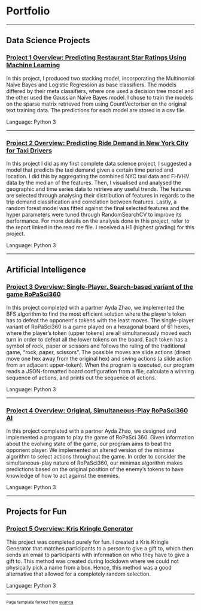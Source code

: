 # Portfolio

---
## Data Science Projects

### [Project 1 Overview: Predicting Restaurant Star Ratings Using Machine Learning](https://github.com/shelrx/shelrx_predictingstarratings)

In this project, I produced two stacking model, incorporating the Multinomial Naïve Bayes and Logistic Regression as base classifiers. The models differed by their meta classifiers, where one used a decision tree model and the other used the Gaussian Naïve Bayes model. I chose to train the models on the sparse matrix retrieved from using CountVectoriser on the original text training data. The predictions for each model are stored in a csv file.

Language: Python 3



---


### [Project 2 Overview: Predicting Ride Demand in New York City for Taxi Drivers](https://github.com/shelanahrahman/Predicting_Taxi_Demand)

In this project I did as my first complete data science project, I suggested a model that predicts the taxi demand given a certain time period and location. I did this by aggregating the combined NYC taxi data and FHVHV data by the median of the features.  Then, I visualised and analysed the geographic and time series data to retrieve any useful trends.  The features are selected through analysing their distribution of features in regards to the trip demand classification and correlation between features.  Lastly, a random forest model was fitted against the final selected features and the hyper parameters were tuned through RandomSearchCV to improve its performance. For more details on the analysis done in this project, refer to the report linked in the read me file. I received a H1 (highest grading) for this project.

Language: Python 3


---
## Artificial Intelligence 

### [Project 3 Overview: Single-Player, Search-based variant of the game RoPaSci360](https://github.com/shelanahrahman/RoPaSci_Project_A)

In this project completed with a partner Ayda Zhao, we implemented the BFS algorithm to find the most efficient solution where the player's token has to defeat the opponent's tokens with the least moves. The single-player variant of RoPaSci360 is a game played on a hexagonal board of 61 hexes, where the player’s token (upper tokens) are all simultaneously moved each turn in order to defeat all the lower tokens on the board. Each token has a symbol of rock, paper or scissors and follows the ruling of the traditional game, “rock, paper, scissors”. The possible moves are slide actions (direct move one hex away from the original hex) and swing actions (a slide action from an adjacent upper-token). When the program is executed, our program reads a JSON-formatted board configuration from a file, calculate a winning sequence of actions, and prints out the sequence of actions.


Language: Python 3



---


### [Project 4 Overview:  Original, Simultaneous-Play RoPaSci360 AI](https://github.com/shelanahrahman/RoPaSci_Project_B)

In this project completed with a partner Ayda Zhao, we designed and implemented a program to play the game of RoPaSci 360. Given information about the evolving state of the game, our program aims to beat the opponent player. We implemented an altered version of the minimax algorithm to select actions throughout the game. In order to consider the simultaneous-play nature of RoPaSci360, our minimax algorithm makes predictions based on the original position of the enemy’s tokens to have knowledge of how to act against the enemies.

Language: Python 3


---
## Projects for Fun

### [Project 5 Overview: Kris Kringle Generator](https://github.com/shelanahrahman/Kris-Kringle-)

This project was completed purely for fun. I created a Kris Kringle Generator that matches participants to a person to give a gift to, which then sends an email to participants with information on who they have to give a gift to. This method was created during lockdown where we could not physically pick a name from a box. Hence, this method was a good alternative that allowed for a completely random selection.

Language: Python 3


---
<p style="font-size:11px">Page template forked from <a href="https://github.com/evanca/quick-portfolio">evanca</a></p>
<!-- Remove above link if you don't want to attibute -->
